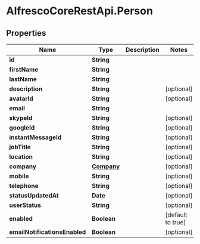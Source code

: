 # AlfrescoCoreRestApi.Person

## Properties
Name | Type | Description | Notes
------------ | ------------- | ------------- | -------------
**id** | **String** |  | 
**firstName** | **String** |  | 
**lastName** | **String** |  | 
**description** | **String** |  | [optional] 
**avatarId** | **String** |  | [optional] 
**email** | **String** |  | 
**skypeId** | **String** |  | [optional] 
**googleId** | **String** |  | [optional] 
**instantMessageId** | **String** |  | [optional] 
**jobTitle** | **String** |  | [optional] 
**location** | **String** |  | [optional] 
**company** | [**Company**](Company.md) |  | [optional] 
**mobile** | **String** |  | [optional] 
**telephone** | **String** |  | [optional] 
**statusUpdatedAt** | **Date** |  | [optional] 
**userStatus** | **String** |  | [optional] 
**enabled** | **Boolean** |  | [default to true]
**emailNotificationsEnabled** | **Boolean** |  | [optional] 


